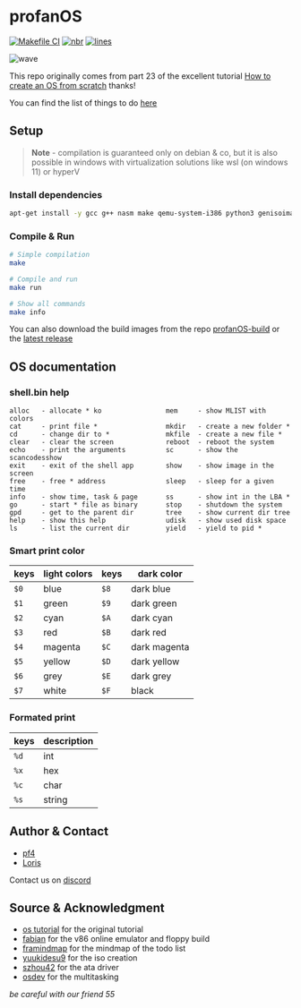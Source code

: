# profanOS

[![Makefile CI](https://github.com/elydre/profanOS/actions/workflows/makefile.yml/badge.svg)](https://github.com/elydre/profanOS/actions/workflows/makefile.yml)
[![nbr](https://img.shields.io/github/commit-activity/m/elydre/profanOS)](https://github.com/esolangs/profanOS-build/tree/main/img)
[![lines](https://img.shields.io/badge/dynamic/json?color=blue&label=code%20lines&query=profan_lines&url=https://elydre.github.io/build/count.json)](https://elydre.github.io/profan)

![wave](https://elydre.github.io/img/profan.svg)

This repo originally comes from part 23 of the excellent tutorial [How to create an OS from scratch](https://github.com/cfenollosa/os-tutorial) thanks!

You can find the list of things to do [here](https://framindmap.org/c/maps/1263862/embed)

## Setup

> **Note** -
> compilation is guaranteed only on debian & co, but
> it is also possible in windows with virtualization
> solutions like wsl (on windows 11) or hyperV

### Install dependencies

```bash
apt-get install -y gcc g++ nasm make qemu-system-i386 python3 genisoimage
```

### Compile & Run

```bash
# Simple compilation
make

# Compile and run
make run

# Show all commands
make info
```

You can also download the build images from the repo [profanOS-build](https://github.com/esolangs/profanOS-build)
or the [latest release](https://github.com/elydre/profanOS/releases/tag/latest)

## OS documentation

### shell.bin help

```
alloc   - allocate * ko                mem     - show MLIST with colors
cat     - print file *                 mkdir   - create a new folder *
cd      - change dir to *              mkfile  - create a new file *
clear   - clear the screen             reboot  - reboot the system
echo    - print the arguments          sc      - show the scancodesshow
exit    - exit of the shell app        show    - show image in the screen
free    - free * address               sleep   - sleep for a given time
info    - show time, task & page       ss      - show int in the LBA *
go      - start * file as binary       stop    - shutdown the system
gpd     - get to the parent dir        tree    - show current dir tree
help    - show this help               udisk   - show used disk space
ls      - list the current dir         yield   - yield to pid *
```

### Smart print color

| keys | light colors | keys | dark color   |
|------|--------------|------|--------------|
| `$0` | blue         | `$8` | dark blue    |
| `$1` | green        | `$9` | dark green   |
| `$2` | cyan         | `$A` | dark cyan    |
| `$3` | red          | `$B` | dark red     |
| `$4` | magenta      | `$C` | dark magenta |
| `$5` | yellow       | `$D` | dark yellow  |
| `$6` | grey         | `$E` | dark grey    |
| `$7` | white        | `$F` | black        |

### Formated print

| keys | description |
|------|-------------|
| `%d` | int         |
| `%x` | hex         |
| `%c` | char        |
| `%s` | string      |

## Author & Contact

* [pf4](https://github.com/elydre)
* [Loris](https://github.com/Lorisredstone)

Contact us on [discord](https://pf4.ddns.net/discord)

## Source & Acknowledgment

* [os tutorial](https://github.com/cfenollosa/os-tutorial) for the original tutorial
* [fabian](https://github.com/copy/v86) for the v86 online emulator and floppy build
* [framindmap](https://framindmap.org) for the mindmap of the todo list
* [yuukidesu9](https://gitlab.com/yuukidesu9/yuuos) for the iso creation
* [szhou42](https://github.com/szhou42/osdev) for the ata driver
* [osdev](https://wiki.osdev.org/Cooperative_Multitasking) for the multitasking

*be careful with our friend 55*
